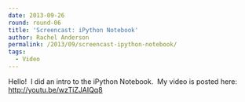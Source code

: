 ```yaml
---
date: 2013-09-26
round: round-06
title: 'Screencast: iPython Notebook'
author: Rachel Anderson
permalink: /2013/09/screencast-ipython-notebook/
tags:
  - Video
---
```

Hello!  I did an intro to the iPython Notebook.  My video is posted here: <a href="http://youtu.be/wzTiZJAIQq8" target="_blank">http://youtu.be/wzTiZJAIQq8</a>

&nbsp;
